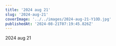 ```yaml
---
title: '2024 aug 21'
slug: '2024-aug-21'
coverImage: '../../images/2024-aug-21-Y1OD.jpg'
publishedAt: '2024-08-21T07:19:45.826Z'
---
```


2024 aug 21